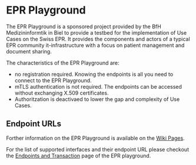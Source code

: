 # EPR Playground

The EPR Playground is a sponsored project provided by the BfH Medizininformtik in Biel to provide a testbed for the implementation of Use Cases on the Swiss EPR. It provides the components and actors of a typical EPR community it-infrastructure with a focus on patient management and document sharing.   

The characteristics of the EPR Playground are:

- no registration required. Knowing the endpoints is all you need to connect to the EPR Playground.
- mTLS authentication is not required. The endpoints can be accessed without exchanging X.509 certificates.
- Authoritzation is deactivaed to lower the gap and complexity of Use Cases.

## Endpoint URLs

Forther information on the EPR Playground is available on the
[Wiki Pages](https://epdplayground.ch/index.php?title=Main_Page).

For the list of supported interfaces and their endpoint URL please checkout the
[Endpoints and Transaction](https://epdplayground.ch/index.php?title=End_points_%26_Transactions)
page of the EPR playground.

